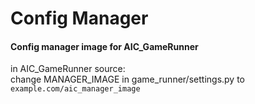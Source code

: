 # Config Manager 
#### Config manager image for AIC_GameRunner

in AIC_GameRunner source:  
change MANAGER_IMAGE in game_runner/settings.py to `example.com/aic_manager_image`